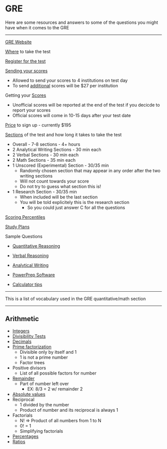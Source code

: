 # GRE

Here are some resources and answers to some of the questions you might have when it comes to the GRE

-----

[GRE Website](http://www.ets.org/gre)

[Where](https://mygre.ets.org/greweb/action/RegPortal) to take the test

[Register for the test](https://mygre.ets.org/greweb/login/login.jsp?WT.ac=gre_revised_r_btn)

[Sending your scores](http://www.ets.org/gre/revised_general/scores/send/)
* Allowed to send your scores to 4 institutions on test day
* To send [additional](http://www.ets.org/gre/revised_general/scores/send/asr) scores will be $27 per institution

Getting your [Scores](http://www.ets.org/gre/revised_general/scores/get)
* Unofficial scores will be reported at the end of the test if you decicde to report your scores
* Official scores will come in 10-15 days after your test date

[Price](http://www.ets.org/gre/revised_general/about/fees/) to sign up - currently $195

[Sections](http://www.ets.org/gre/revised_general/about/content/computer) of the test and how long it takes to take the test
* Overall - 7-8 sections - 4+ hours
* 2 Analytical Writing Sections - 30 min each
* 2 Verbal Sections - 30 min each
* 2 Math Sections - 35 min each
* 1 Unscored (Experimental) Section - 30/35 min
	* Randomly chosen section that may appear in any order after the two writing sections
	* Will not count towards your score
	* Do not try to guess what section this is! 
* 1 Research Section - 30/35 min
	* When included will be the last section 
	* You will be told explicitely this is the research section
		* So you could just answer C for all the questions

[Scoring Percentiles](http://magoosh.com/gre/2013/gre-score-percentiles/)

[Study Plans](https://gre.magoosh.com/study-plans)

Sample Questions
* [Quantitative Reasoning](https://www.ets.org/gre/revised_general/about/content/quantitative_reasoning)
* [Verbal Reasoning](https://www.ets.org/gre/revised_general/about/content/verbal_reasoning)
* [Analytical Writing](https://www.ets.org/gre/revised_general/about/content/analytical_writing)

* [PowerPrep Software](https://www.ets.org/gre/revised_general/prepare/powerprep2/) 

* [Calculator tips](http://www.ets.org/gre/revised_general/prepare/quantitative_reasoning/calculator)

-----

This is a list of vocabulary used in the GRE quantitative/math section

-----

## Arithmetic
* [Integers](https://www.khanacademy.org/math/arithmetic/fractions/number_sets/v/number-sets-3)
* [Divisibility Tests](https://www.khanacademy.org/math/pre-algebra/factors-multiples/divisibility_tests/v/divisibility-tests-for-2-3-4-5-6-9-10)
* [Decimals](https://www.khanacademy.org/math/arithmetic/decimals)
* [Prime factorization](https://www.khanacademy.org/math/pre-algebra/factors-multiples/prime_factorization/v/prime-factorization)
	* Divisible only by itself and 1
	* 1 is not a prime number
	* Factor trees
* Positive divisors 
	* List of all possible factors for number
* [Remainder](https://www.khanacademy.org/math/cc-fourth-grade-math/cc-4th-mult-div-topic/cc-4th-division/v/introduction-to-remainders)
	* Part of number left over
		* EX: 8/3 = 2 w/ remainder 2
* [Absolute values](https://www.khanacademy.org/math/algebra/solving-linear-equations-and-inequalities/absolute-value-equations/v/absolute-value-equations)
* Reciprocal 
	* 1 divided by the number 
	* Product of number and its reciprocal is always 1
* Factorials
	* N! => Product of all numbers from 1 to N
	* 0! = 1
	* Simplifying factorials
* [Percentages](https://www.khanacademy.org/math/arithmetic/decimals/percent_tutorial/v/describing-the-meaning-of-percent)
* [Ratios](https://www.khanacademy.org/math/enem/conhecimentos-numericos/razoes-proporcoes/v/introduction-to-ratios-new-hd-version)
